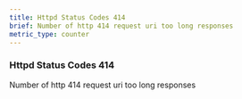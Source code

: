 ```yaml
---
title: Httpd Status Codes 414
brief: Number of http 414 request uri too long responses
metric_type: counter
---
```

### Httpd Status Codes 414

Number of http 414 request uri too long responses